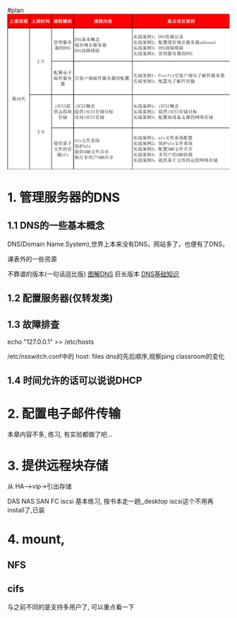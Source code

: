 #plan
![](res/schedule.png)

# 1. 管理服务器的DNS



## 1.1  DNS的一些基本概念
DNS(Domain Name System),世界上本来没有DNS，网站多了，也便有了DNS，

课表外的一些资源

不靠谱的版本(一句话逗比版)
[图解DNS](https://www.jianshu.com/p/43aa206553ab)
巨长版本
[DNS基础知识](https://juejin.im/post/59c6201df265da064428b835)


## 1.2 配置服务器(仅转发类)

## 1.3 故障排查

echo "127.0.0.1" >> /etc/hosts

/etc/nsswitch.conf中的
host: files dns的先后顺序,观察ping classroom的变化

## 1.4 时间允许的话可以说说DHCP


# 2. 配置电子邮件传输

本章内容不多, 练习, 有实验都做了吧...


# 3. 提供远程块存储
从 HA-->vip->引出存储

DAS
NAS
SAN
    FC iscsi
基本练习, 按书本走一趟,,desktop iscsi这个不用再install了,已装


# 4. mount,
## NFS

## cifs
与之前不同的是支持多用户了, 可以重点看一下


